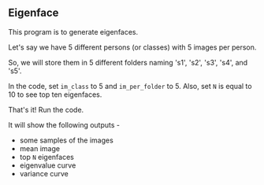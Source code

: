 ## Eigenface

This program is to generate eigenfaces.

Let's say we have 5 different persons (or classes) with 5 images per person. 

So, we will store them in 5 different folders naming 's1', 's2', 's3', 's4', and 's5'.

In the code, set `im_class` to 5 and `im_per_folder` to 5. 
Also, set `N` is equal to 10 to see top ten eigenfaces.

That's it! Run the code.

It will show the following outputs - 

- some samples of the images
- mean image
- top `N` eigenfaces
- eigenvalue curve
- variance curve 